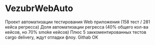 # VezubrWebAuto

Проект автоматизации тестирования Web приложения (158 тест / 281 кейса регресса)
Доля автоматизации регресса (40% общего кол-ва кейсов, но 70% smoke кейсов)
Плюс 5 заккоментированных тестов cargo delivery, ждут отладки флоу.
Githab OK
